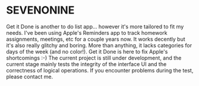# SEVENONINE
Get it Done is another to do list app... however it's more tailored to fit my needs. I've been using Apple's Reminders app to track homework assignments, meetings, etc for a couple years now. It works decently but it's also really glitchy and boring. More than anything, it lacks categories for days of the week (and no color!). Get it Done is here to fix Apple's shortcomings :-)  The current project is still under development, and the current stage mainly tests the integrity of the interface UI and the correctness of logical operations. If you encounter problems during the test, please contact me.
